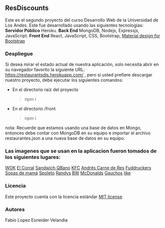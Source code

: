 ## ResDiscounts
Este es el segundo proyecto del curso Desarrollo Web de la Universidad de Los Andes.
Este fue desarrollado usando las siguientes tecnologías: 
**Servidor Público**
Heroku.
**Back End**
MongoDB, Nodejs, Expressjs, JavaScript. 
**Front End**
React, JavaScript, CSS, Bootstrap, [Material design for Bootstrap](https://fezvrasta.github.io/bootstrap-material-design/)
### Despliegue
Si desea mirar el estado actual de nuestra aplicación, solo necesita abrir en su navegador favorito la siguiente URL: https://restaurantsdis.herokuapp.com/ , pero si usted prefiere descargar nuestro proyecto, debe ejecutar los siguientes comandos: 
* En el directorio raíz del proyecto 
  > npm i 
* En el directorio /front
  > npm i  
  
nota: Recuerde que estamos usando una base de datos en Mongo, entonces debe contar con MongoDB en su equipo e importar el archivo restaurantes.json a una nueva base de datos en su equipo.

### Las imagenes que se usan en la aplicacion fueron tomados de los siguientes lugares:
[WOK](https://botw-pd.s3.amazonaws.com/styles/logo-thumbnail/s3/012016/untitled-1_276.png?itok=e_I4R6eC)
[El Corral](http://www.brandemia.org/sites/default/files/sites/default/files/logo_el_corral_nuevo.jpg)
[Sandwich QBano](http://cosmocentro.com/wp-content/uploads/2016/07/logo-sandwich-qbano.jpg)
[KFC](https://miamain.blob.core.windows.net/wp-uploads/wp-content/uploads/2016/02/kfc.gif)
[Andrés Carne de Res](https://botw-pd.s3.amazonaws.com/styles/logo-thumbnail/s3/092014/andres_carne_de_res.png?itok=UjlIicZ-)
[Fuddruckers](https://www.visitbrookfield.com/wp-content/sabai/File/files/7a12a9e9c9cfaa7f4296c6d7f5362dc5.jpg)
[Sopas de mamá](https://media-cdn.tripadvisor.com/media/photo-s/06/58/00/26/sopas-de-mama-y-postres.jpg)
[Spoleto](https://buenacocina.co/workspace/files/89b36faa-cfed-69c2-b279-4feffc820804.jpg)
[Randys](https://assets.domicilios.com/img/resources/7540_124_124.png)
[BW](http://goguiadelocio.com.co/wordpress/wp-content/uploads/2018/02/BW.jpg)
[McDonalds](http://logo-logos.com/wp-content/uploads/2016/10/McDonalds_logo_image_picture.png)
[Gauchos](https://scontent.feoh3-1.fna.fbcdn.net/v/t1.0-9/20993025_1989773664635154_3400285524563810801_n.png?_nc_eui2=v1%3AAeHCHyEFNKtBd57BhlLxWEbrzoNlh2xS6TFnGG5k_Z4wklypVZYU5bjhIWTSn7ZwYTAG9NFw68INL8naFyZistcCAtrp5Cs1ZONqwL7pTrvGHA&oh=e59129cefde63954b17ff065b1fb2436&oe=5B026499)
[like](https://www.flaticon.com/authors/gregor-cresnar)

### Licencia
Este proyecto cuenta con la licencia estándar [MIT license](https://github.com/sneiderV/restaurantsDis/blob/master/LICENSE)  

### Autores
Fabio Lopez
Esneider Velandia
